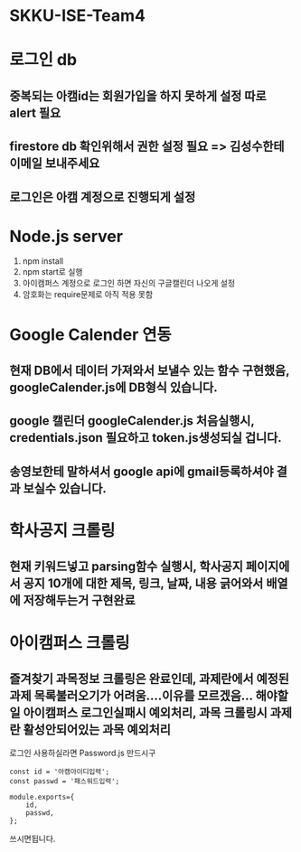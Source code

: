 # SKKU-ISE-Team4

# 로그인 db
## 중복되는 아캠id는 회원가입을 하지 못하게 설정 따로 alert 필요
## firestore db 확인위해서 권한 설정 필요 => 김성수한테 이메일 보내주세요
## 로그인은 아캠 계정으로 진행되게 설정

# Node.js server
 1. npm install
 2. npm start로 실행
 3. 아이캠퍼스 계정으로 로그인 하면 자신의 구글캘린더 나오게 설정
 4. 암호화는 require문제로 아직 적용 못함

# Google Calender 연동
## 현재 DB에서 데이터 가져와서 보낼수 있는 함수 구현했음, googleCalender.js에 DB형식 있습니다. 
## google 캘린더 googleCalender.js 처음실행시, credentials.json 필요하고 token.js생성되실 겁니다.  
## 송영보한테 말하셔서 google api에 gmail등록하셔야 결과 보실수 있습니다. 

# 학사공지 크롤링
## 현재 키워드넣고 parsing함수 실행시, 학사공지 페이지에서 공지 10개에 대한 제목, 링크, 날짜, 내용 긁어와서 배열에 저장해두는거 구현완료

# 아이캠퍼스 크롤링
## 즐겨찾기 과목정보 크롤링은 완료인데, 과제란에서 예정된 과제 목록불러오기가 어려움....이유를 모르겠음... 해야할일 아이캠퍼스 로그인실패시 예외처리, 과목 크롤링시 과제란 활성안되어있는 과목 예외처리
로그인 사용하실라면 Password.js 만드시구
```
const id = '아캠아이디입력';
const passwd = '패스워드입력';

module.exports={
    id,
    passwd,
};

```
쓰시면됩니다.
